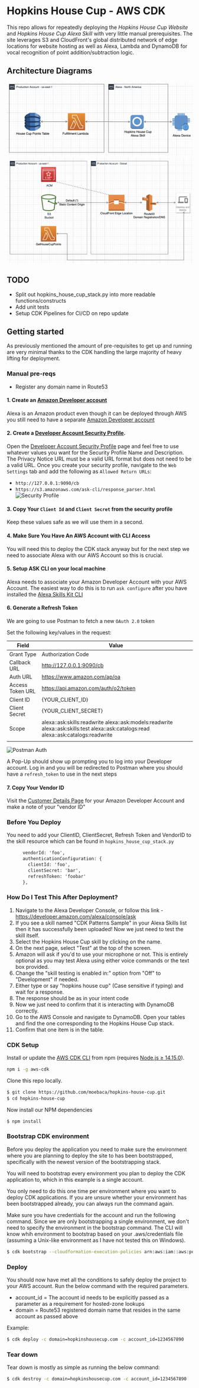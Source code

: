 # Hopkins House Cup - AWS CDK

This repo allows for repeatedly deploying the *Hopkins House Cup Website* and *Hopkins House Cup Alexa Skill* with very little manual prerequisites. The site leverages S3 and CloudFront's global distributed network of edge locations for website hosting as well as Alexa, Lambda and DynamoDB for vocal recognition of point addition/subtraction logic. 

## Architecture Diagrams
![hopkins-house-cup-alexa](hopkins-house-cup-alexa.png)
![hopkins-house-cup-site](hopkins-house-cup-site.png)

## TODO
- Split out hopkins_house_cup_stack.py into more readable functions/constructs
- Add unit tests
- Setup CDK Pipelines for CI/CD on repo update

## Getting started
As previously mentioned the amount of pre-requisites to get up and running are very minimal thanks to the CDK handling the large majority of heavy lifting for deployment.

### Manual pre-reqs
- Register any domain name in Route53

#### 1. Create an [Amazon Developer account](https://developer.amazon.com/)
Alexa is an Amazon product even though it can be deployed through AWS you still need to have a separate [Amazon Developer account](https://developer.amazon.com/)

#### 2. Create a [Developer Account Security Profile](https://developer.amazon.com/loginwithamazon/console/site/lwa/create-security-profile.html).

  Open the [Developer Account Security Profile](https://developer.amazon.com/loginwithamazon/console/site/lwa/create-security-profile.html) page and feel free to use whatever values you want for the Security Profile Name and Description. The Privacy Notice URL must be a valid URL format but does not need to be a valid URL. Once you create your security profile, navigate to the `Web Settings` tab and add the following as `Allowed Return URLs`:
   - `http://127.0.0.1:9090/cb`
   - `https://s3.amazonaws.com/ask-cli/response_parser.html`
   ![Security Profile](img/lwa-security-profile.png)
   
#### 3. Copy Your `Client Id` and `Client Secret` from the security profile
Keep these values safe as we will use them in a second.

#### 4. Make Sure You Have An AWS Account with CLI Access
You will need this to deploy the CDK stack anyway but for the next step we need to associate Alexa with our AWS Account so this is crucial.

#### 5. Setup ASK CLI on your local machine
Alexa needs to associate your Amazon Developer Account with your AWS Account. The easiest way to do this is to run `ask configure` after you have installed the [Alexa Skills Kit CLI](https://developer.amazon.com/en-US/docs/alexa/smapi/quick-start-alexa-skills-kit-command-line-interface.html)

#### 6. Generate a Refresh Token
We are going to use Postman to fetch a new `OAuth 2.0` token

Set the following key/values in the request:

| Field            | Value                                                                                                                                 |
|------------------|---------------------------------------------------------------------------------------------------------------------------------------|
| Grant Type       | Authorization Code                                                                                                                    |
| Callback URL     | http://127.0.0.1:9090/cb                                                                                                              |
| Auth URL         | https://www.amazon.com/ap/oa                                                                                                          |
| Access Token URL | https://api.amazon.com/auth/o2/token                                                                                                  |
| Client ID        | {YOUR_CLIENT_ID}                                                                                                                      |
| Client Secret    | {YOUR_CLIENT_SECRET}                                                                                                                  |
| Scope            | alexa::ask:skills:readwrite alexa::ask:models:readwrite alexa::ask:skills:test alexa::ask:catalogs:read alexa::ask:catalogs:readwrite |
|                  |                                                                                                                                       |
![Postman Auth](img/postman-oauth-settings.png)

A Pop-Up should show up prompting you to log into your Developer account. Log in and you will be redirected to Postman where you should have a `refresh_token` to use in the next steps

#### 7. Copy Your Vendor ID
Visit the [Customer Details Page](https://developer.amazon.com/settings/console/mycid) for your Amazon Developer Account and make a note of your "vendor ID"


### Before You Deploy
You need to add your ClientID, ClientSecret, Refresh Token and VendorID to the skill resource which can be found in `hopkins_house_cup_stack.py`
```
      vendorId: 'foo',
      authenticationConfiguration: {
        clientId: 'foo',
        clientSecret: 'bar',
        refreshToken: 'foobar'
      },
```

### How Do I Test This After Deployment?

1. Navigate to the Alexa Developer Console, or follow this link - https://developer.amazon.com/alexa/console/ask
2. If you see a skill named "CDK Patterns Sample" in your Alexa Skills list then it has successfully been uploaded! Now we just need to test the skill itself.
3. Select the Hopkins House Cup skill by clicking on the name.
4. On the next page, select "Test" at the top of the screen. 
5. Amazon will ask if you'd to use your microphone or not. This is entirely optional as you may test Alexa using either voice commands or  the text box provided.
6. Change the "skill testing is enabled in:" option from "Off" to "Development" if needed.
7. Either type or say "hopkins house cup" (Case sensitive if typing) and wait for a response.
8. The response should be as in your intent code
9. Now we just need to confirm that it is interacting with DynamoDB correctly.
10. Go to the AWS Console and navigate to DynamoDB. Open your tables and find the one corresponding to the Hopkins House Cup stack.
11. Confirm that one item is in the table. 

### CDK Setup
Install or update the [AWS CDK CLI](https://github.com/aws/aws-cdk) from npm (requires [Node.js ≥ 14.15.0](https://nodejs.org/download/release/latest-v14.x/)). 


```bash
npm i -g aws-cdk
```

Clone this repo locally.

```bash
$ git clone https://github.com/moebaca/hopkins-house-cup.git
$ cd hopkins-house-cup
```

Now install our NPM dependencies

```bash
$ npm install
```

### Bootstrap CDK environment

Before you deploy the application you need to make sure the environment
where you are planning to deploy the site to has been bootstrapped,
specifically with the newest version of the bootstrapping stack. 

You will need to bootstrap every environment you plan to deploy the CDK
application to, which in this example is a single account. 

You only need to do this one time per environment where you want to deploy
CDK applications. If you are unsure whether your environment has been
bootstrapped already, you can always run the command again. 

Make sure you have credentials for the account and run the following
command. Since we are only bootstrapping a single environment, we don't
need to specify the environment in the bootstrap command. The CLI will
know whih environment to bootstrap based on your .aws/credentials file
(assuming a Unix-like environment as I have not tested this on Windows).

```bash
$ cdk bootstrap --cloudformation-execution-policies arn:aws:iam::aws:policy/AdministratorAccess
```

### Deploy

You should now have met all the conditions to safely deploy the project to your AWS account. Run the below command with the required parameters.
- account_id = The account id needs to be explicitly passed as a parameter as a requirement for hosted-zone lookups
- domain = Route53 registered domain name that resides in the same account as passed above

Example:
```bash
$ cdk deploy -c domain=hopkinshousecup.com -c account_id=1234567890
```

### Tear down

Tear down is mostly as simple as running the below command:

```bash
$ cdk destroy -c domain=hopkinshousecup.com -c account_id=1234567890
```
